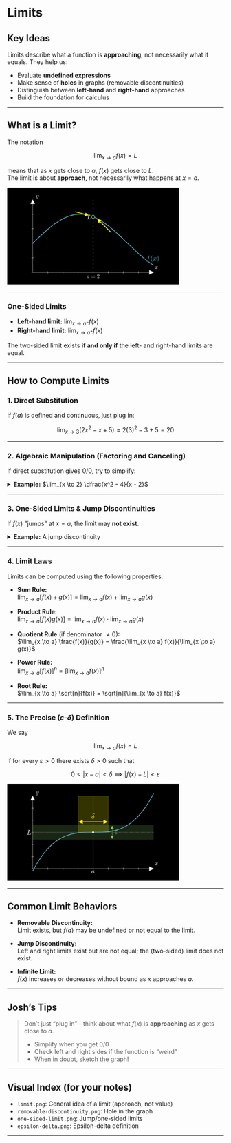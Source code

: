 # Limits

## Key Ideas

Limits describe what a function is **approaching**, not necessarily what it equals. They help us:

- Evaluate **undefined expressions**
- Make sense of **holes** in graphs (removable discontinuities)
- Distinguish between **left-hand** and **right-hand** approaches
- Build the foundation for calculus

---

## What is a Limit?

The notation

$$
\lim_{x \to a} f(x) = L
$$

means that as $x$ gets close to $a$, $f(x)$ gets close to $L$.  
The limit is about **approach**, not necessarily what happens at $x = a$.

<img src="../images/limits.png" alt="What is a limit?" width="400"/>

---

### One-Sided Limits

- **Left-hand limit:** $\lim_{x \to a^-} f(x)$
- **Right-hand limit:** $\lim_{x \to a^+} f(x)$

The two-sided limit exists **if and only if** the left- and right-hand limits are equal.

---

## How to Compute Limits

### 1. Direct Substitution

If $f(a)$ is defined and continuous, just plug in:

$$
\lim_{x \to 3} (2x^2 - x + 5) = 2(3)^2 - 3 + 5 = 20
$$

---

### 2. Algebraic Manipulation (Factoring and Canceling)

If direct substitution gives $0/0$, try to simplify:

<details>
<summary><strong>Example:</strong> $\lim_{x \to 2} \dfrac{x^2 - 4}{x - 2}$</summary>

Factor the numerator:

$\frac{x^2 - 4}{x - 2} = \frac{(x-2)(x+2)}{x-2} = x + 2$ (for $x \neq 2$)

So:

$\lim_{x \to 2} \frac{x^2 - 4}{x - 2} = 2 + 2 = \boxed{4}$

<img src="../images/removable-discontinuity.png" alt="Removable Discontinuity" width="350"/>
</details>

---

### 3. One-Sided Limits & Jump Discontinuities

If $f(x)$ "jumps" at $x = a$, the limit may **not exist**.

<details>
<summary><strong>Example:</strong> A jump discontinuity</summary>

$\lim_{x \to a^-} f(x) \ne \lim_{x \to a^+} f(x)$

**So $\lim_{x \to a} f(x)$ does not exist.**

<img src="../images/one-sided-limit.png" alt="One-sided Limits / Jump Discontinuity" width="350"/>
</details>

---

### 4. Limit Laws

Limits can be computed using the following properties:

- **Sum Rule:**  
  $\lim_{x \to a}[f(x) + g(x)] = \lim_{x \to a} f(x) + \lim_{x \to a} g(x)$

- **Product Rule:**  
  $\lim_{x \to a}[f(x)g(x)] = \lim_{x \to a} f(x) \cdot \lim_{x \to a} g(x)$

- **Quotient Rule** (if denominator $\ne 0$):  
  $\lim_{x \to a} \frac{f(x)}{g(x)} = \frac{\lim_{x \to a} f(x)}{\lim_{x \to a} g(x)}$

- **Power Rule:**  
  $\lim_{x \to a} [f(x)]^n = [\lim_{x \to a} f(x)]^n$

- **Root Rule:**  
  $\lim_{x \to a} \sqrt[n]{f(x)} = \sqrt[n]{\lim_{x \to a} f(x)}$

---

### 5. The Precise ($\varepsilon$-$\delta$) Definition

We say

$$
\lim_{x \to a} f(x) = L
$$

if for every $\varepsilon > 0$ there exists $\delta > 0$ such that

$$
0 < |x-a| < \delta \implies |f(x) - L| < \varepsilon
$$

<img src="../images/epsilon-delta.png" alt="Epsilon-Delta Graph" width="400"/>

---

## Common Limit Behaviors

- **Removable Discontinuity:**  
  Limit exists, but $f(a)$ may be undefined or not equal to the limit.

- **Jump Discontinuity:**  
  Left and right limits exist but are not equal; the (two-sided) limit does not exist.

- **Infinite Limit:**  
  $f(x)$ increases or decreases without bound as $x$ approaches $a$.

---

## Josh’s Tips

> Don’t just “plug in”—think about what $f(x)$ is **approaching** as $x$ gets close to $a$.
>
> - Simplify when you get $0/0$
> - Check left and right sides if the function is “weird”
> - When in doubt, sketch the graph!

---

## Visual Index (for your notes)

- `limit.png`: General idea of a limit (approach, not value)
- `removable-discontinuity.png`: Hole in the graph
- `one-sided-limit.png`: Jump/one-sided limits
- `epsilon-delta.png`: Epsilon-delta definition

---
